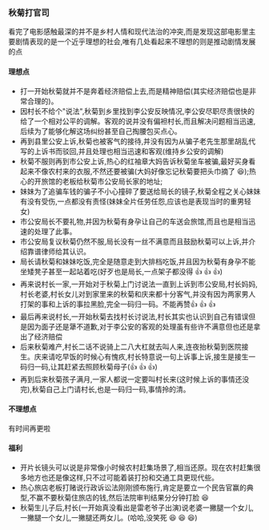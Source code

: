 ### 秋菊打官司  
  看完了电影感触最深的并不是乡村人情和现代法治的冲突,而是发现这部电影里主要剧情表现的是一个近乎理想的社会,唯有几处看起来不理想的则是推动剧情发展的点

#### 理想点
- 打一开始秋菊就并不是奔着经济赔偿上去,而是精神赔偿(其实经济赔偿也是非常合理的)。
- 因村长不给个"说法",秋菊到乡里找到李公安反映情况,李公安尽职尽责很快的给了一个相对公平的调解。客观的说并没有偏袒村长,而且解决问题相当迅速,后续为了能够化解这场纠纷甚至自己掏腰包买点心。
- 再到县里公安上诉,秋菊也被客气的接待,并没有因为从骗子老先生那里胡乱代写的上诉书而驳回,并且处理也相当迅速和客观(维持乡公安的调解)
- 秋菊不服则再到市公安上诉,热心的红袖章大妈告诉秋菊坐车被骗,最好买身看起来不像农村来的衣服,不然还要被骗(大妈好像忘记秋菊要把头巾摘了 :laughing:);热心的开旅馆的老板给秋菊市公安局长家的地址;
- 妹妹为了追骗车钱的骗子不小心撞碎了要送给局长的镜子,秋菊全程之关心妹妹有没有受伤,一点都没有责怪(妹妹全片任劳任怨,应该也是表现当时的重男轻女)
- 市公安局长不要礼物,并因为秋菊有身孕让自己的车送会旅馆,而且也是相当迅速的处理了此事。
- 市公安局复议秋菊仍然不服,局长没有一丝不满意而且鼓励秋菊可以上诉,并介绍靠谱律师给其认识。
- 局长请秋菊和妹妹吃饭,完全是随意走到大排档吃饭,并且因为秋菊有身孕不能坐矮凳子甚至一起站着吃(好歹也是局长,一点架子都没得 :thumbsup: :thumbsup: :thumbsup:)
- 再来说村长一家,一开始对于秋菊上门讨说法一直到上诉到市公安局,村长妈妈,村长老婆,村长女儿对到家里来的秋菊和庆来都十分客气,并没有因为两家男人打架的事和上诉的事拉黑脸,完全一码归一码。不能再赞:thumbsup: :thumbsup: :thumbsup:
- 最后再来说村长,一开始秋菊去找村长讨说法,村长其实也认识到自己有错误但是因为面子还是犟不道歉,对于李公安的客观的处理虽有些许不满意但也还是拿出了经济赔偿
- 后来秋菊难产,村长二话不说骑上二八大杠就去叫人来,连夜抬秋菊到医院接生。庆来请吃早饭的时候心有愧疚,村长特意说一句上诉事上诉,接生是接生一码归一码,让其赶紧去照顾秋菊母子(:thumbsup: :thumbsup: :thumbsup:)
- 再到后来秋菊孩子满月,一家人都说一定要叫村长来(这时候上诉的事情还没完),秋菊自己上门请村长,也是一码归一码,事情拎的清。

#### 不理想点
有时间再更啦

#### 福利
- 开片长镜头可以说是非常像小时候农村赶集场景了,相当还原。现在农村赶集很多地方也还是像这样,只不过可能着装打扮和交通工具更现代些。
- 热心旅店老板打赌说行政诉讼法刚刚颁布施行,肯定是要立一个民告官赢的典型,不赢不要秋菊住旅店的钱,然后法院审判结果分分钟打脸 :laughing:  
- 秋菊生儿子后,村长(一开始真没看出是雷老爷子出演)说老婆一撇腿一个女儿,一撇腿一个女儿,一撇腿还两女儿。(哈哈,没笑死 :laughing: :laughing: :laughing:)
